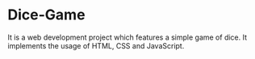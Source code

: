 # Dice-Game
It is a web development project which features a simple game of dice. It implements the usage of HTML, CSS and JavaScript.

